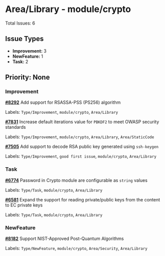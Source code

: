 # Area/Library - module/crypto

Total Issues: 6

## Issue Types

- **Improvement:** 3
- **NewFeature:** 1
- **Task:** 2

## Priority: None

### Improvement

**[#8292](https://github.com/ballerina-platform/ballerina-library/issues/8292)** Add support for RSASSA-PSS (PS256) algorithm

Labels: `Type/Improvement`, `module/crypto`, `Area/Library`

**[#7831](https://github.com/ballerina-platform/ballerina-library/issues/7831)** Increase default iterations value for `PBKDF2` to meet OWASP security standards

Labels: `Type/Improvement`, `module/crypto`, `Area/Library`, `Area/StaticCode`

**[#7505](https://github.com/ballerina-platform/ballerina-library/issues/7505)** Add support to decode RSA public key generated using `ssh-keygen`

Labels: `Type/Improvement`, `good first issue`, `module/crypto`, `Area/Library`

### Task

**[#6774](https://github.com/ballerina-platform/ballerina-library/issues/6774)** Password in Crypto module are configurable as `string` values

Labels: `Type/Task`, `module/crypto`, `Area/Library`

**[#6581](https://github.com/ballerina-platform/ballerina-library/issues/6581)** Expand the support for reading private/public keys from the content to EC private keys

Labels: `Type/Task`, `module/crypto`, `Area/Library`

### NewFeature

**[#8182](https://github.com/ballerina-platform/ballerina-library/issues/8182)** Support NIST-Approved Post-Quantum Algorithms

Labels: `Type/NewFeature`, `module/crypto`, `Area/Security`, `Area/Library`


